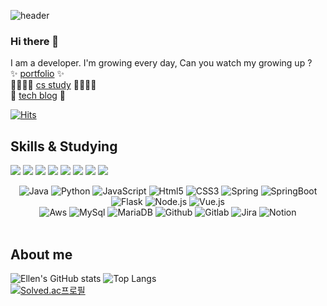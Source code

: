 ![header](https://capsule-render.vercel.app/api?type=wave&color=timeAuto&height=300&section=header&text=Developer%20Ellen&fontSize=90)


### Hi there 👋 
I am a developer. I'm growing every day, Can you watch my growing up ?  
✨ [portfolio](-) ✨  
👩‍👩‍👧‍👧 [cs study](https://happyeuni.notion.site/CS-0dc485bfbd0845c9bed6b9444b4ea3c2) 👩‍👩‍👧‍👧  
🌱 [tech blog](https://developer-ellen.tistory.com/) 🌱

[![Hits](https://hits.seeyoufarm.com/api/count/incr/badge.svg?url=https%3A%2F%2Fgithub.com%2FSeunghui98&count_bg=%230C4DA2&title_bg=%23555555&icon=baidu.svg&icon_color=%23E7E7E7&title=hits&edge_flat=false)](https://hits.seeyoufarm.com)

## Skills & Studying 
<img src="https://img.shields.io/badge/JAVA-007396?style=flat&logo=OpenJDK&logoColor=white"/> <img src="https://img.shields.io/badge/Python-3776AB?style=flat&logo=Python&logoColor=white"/> <img src="https://img.shields.io/badge/Spring-6DB33F?style=flat&logo=Spring&logoColor=white"/> <img src="https://img.shields.io/badge/Flask-000000?style=flat&logo=Flask&logoColor=white"/> <img src="https://img.shields.io/badge/HTML5-E34F26?style=flat&logo=HTML5&logoColor=white"/> <img src="https://img.shields.io/badge/javasript-F7DF1E?style=flat&logo=javascript&logoColor=white"/> <img src="https://img.shields.io/badge/Vue.js-4FC08D?style=flat&logo=Vue.js&logoColor=white"/> <img src="https://img.shields.io/badge/Node.js-339933?style=flat&logo=Node.js&logoColor=white"/>

<div align="center">
<img alt="Java" src ="https://img.shields.io/badge/JAVA-007396.svg?&style=for-the-badge&logo=Java&logoColor=black"/>
<img alt="Python" src ="https://img.shields.io/badge/PYTHON-3776AB.svg?&style=for-the-badge&logo=Spring&logoColor=white"/> 
<img alt="JavaScript" src ="https://img.shields.io/badge/JAVASCRIPT-F7DF1E.svg?&style=for-the-badge&logo=JavaScript&logoColor=white"/>
<img alt="Html5" src ="https://img.shields.io/badge/HTML5-E34F26.svg?&style=for-the-badge&logo=Html5&logoColor=white"/>
<img alt="CSS3" src ="https://img.shields.io/badge/CSS3-1572B6.svg?&style=for-the-badge&logo=CSS3&logoColor=white"/>
<img alt="Spring" src ="https://img.shields.io/badge/SPRING-6DB33F.svg?&style=for-the-badge&logo=Spring&logoColor=white"/>
<img alt="SpringBoot" src ="https://img.shields.io/badge/SPRING BOOT-6DB33F.svg?&style=for-the-badge&logo=SpringBoot&logoColor=white"/>
<img alt="Flask" src ="https://img.shields.io/badge/Flask-000000.svg?&style=for-the-badge&logo=Flask&logoColor=white"/>
<img alt="Node.js" src ="https://img.shields.io/badge/Node.js-339933.svg?&style=for-the-badge&logo=Node.js&logoColor=white"/>
<img alt="Vue.js" src ="https://img.shields.io/badge/Vue.js-4FC08D.svg?&style=for-the-badge&logo=Vue.js&logoColor=blue"/>  
</div>
<div align="center">
<img alt="Aws" src ="https://img.shields.io/badge/Amazon AWS-232F3E.svg?&style=for-the-badge&logo=Amazon AWS&logoColor=white"/>
<img alt="MySql" src ="https://img.shields.io/badge/MySql-4479A1.svg?&style=for-the-badge&logo=MySql&logoColor=white"/>
<img alt="MariaDB" src ="https://img.shields.io/badge/MariaDB-003545.svg?&style=for-the-badge&logo=MariaDB&logoColor=white"/>
<img alt="Github" src ="https://img.shields.io/badge/GitHub-181717.svg?&style=for-the-badge&logo=GitHub&logoColor=white"/>
<img alt="Gitlab" src ="https://img.shields.io/badge/GitLab-FC6D26.svg?&style=for-the-badge&logo=GitLab&logoColor=white"/>
<img alt="Jira" src ="https://img.shields.io/badge/Jira-0052CC.svg?&style=for-the-badge&logo=Jira&logoColor=white"/>
<img alt="Notion" src ="https://img.shields.io/badge/Notion-000000.svg?&style=for-the-badge&logo=Notion&logoColor=white"/>
</div>
<br/>

## About me
![Ellen's GitHub stats](https://github-readme-stats.vercel.app/api?username=Seunghui98&show_icons=true&theme=highcontrast)  ![Top Langs](https://github-readme-stats.vercel.app/api/top-langs/?username=Seunghui98&layout=compact&theme=tokyonight)  
[![Solved.ac프로필](http://mazassumnida.wtf/api/v2/generate_badge?boj=lsh5269)](https://solved.ac/lsh5269)

<!--
**Seunghui98/Seunghui98** is a ✨ _special_ ✨ repository because its `README.md` (this file) appears on your GitHub profile.

Here are some ideas to get you started:

- 🔭 I’m currently working on ...
- 🌱 I’m currently learning ...
- 👯 I’m looking to collaborate on ...
- 🤔 I’m looking for help with ...
- 💬 Ask me about ...
- 📫 How to reach me: ...
- 😄 Pronouns: ...
- ⚡ Fun fact: ...
-->
